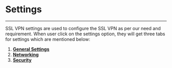# Settings

---

SSL VPN settings are used to configure the SSL VPN as per our need and requirement. When user click on the settings option, they will get three tabs for settings which are mentioned below:

1. [**General Settings**](./general-settings.md)
2. [**Networking**](./networking.md)
3. [**Security**](./security.md)